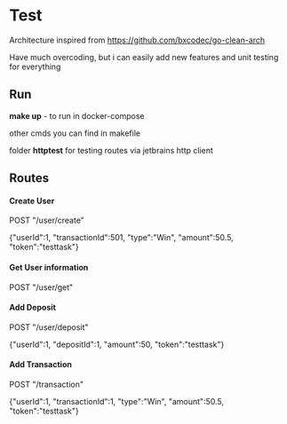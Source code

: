 # Test

Architecture inspired from https://github.com/bxcodec/go-clean-arch

Have much overcoding, but i can easily add new features and unit testing for everything

## Run

**make up** - to run in docker-compose

other cmds you can find in makefile

folder **httptest** for testing routes via jetbrains http client

## Routes

#### Create User

POST "/user/create"

{"userId":1, "transactionId":501, "type":"Win", "amount":50.5, "token":"testtask"}



#### Get User information
POST "/user/get"



#### Add Deposit
POST "/user/deposit"

{"userId":1, "depositId":1, "amount":50, "token":"testtask"}



#### Add Transaction
POST "/transaction"

{"userId":1, "transactionId":1, "type":"Win", "amount":50.5, "token":"testtask"}
